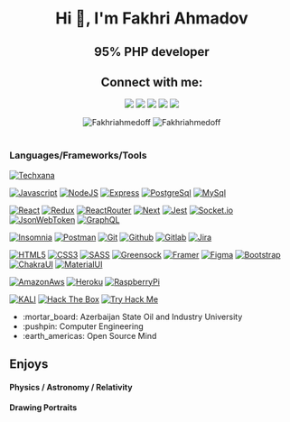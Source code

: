  <h1 align="center">Hi 👋, I'm Fakhri Ahmadov</h1>
<h2 align="center" > 95% PHP developer </h2>

<h2 align="center">Connect with me:</h2>
<p align="center">
  <a href="mailto:fakhriahmedoff@gmail.com"><img src="https://img.shields.io/badge/e‑mail-D14836.svg?style=for-the-badge&logo=GMail&logoColor=white"/></a>
  <a href="https://www.linkedin.com/in/faxri-ahmadov-a7633a154/"><img src="https://img.shields.io/badge/linkedin-0077B5.svg?style=for-the-badge&logo=linkedin&logoColor=white"/></a>
  <a href="https://twitter.com/Fakhriahmedoff"><img src="https://img.shields.io/badge/twitter-1DA1F2.svg?style=for-the-badge&logo=twitter&logoColor=white"/></a>
  <a href="https://www.youtube.com/channel/UCmE8Psks_-SDw9iG1nn6MpQ"><img src="https://img.shields.io/badge/youtube-9116EF.svg?style=for-the-badge&logo=youtube&logoColor=white"/></a>
 <a href="https://www.youtube.com/channel/UCmE8Psks_-SDw9iG1nn6MpQ"><img src="https://img.shields.io/badge/telegram-26A5E4.svg?style=for-the-badge&logo=telegram&logoColor=white"/></a>
</p>

<div align="center">
 <img  src="https://github-readme-stats.vercel.app/api?username=Fakhriahmedoff&show_icons=true&locale=en&theme=onedark" alt="Fakhriahmedoff" />
 <img  align="top" src="https://github-readme-stats.vercel.app/api/top-langs/?username=Fakhriahmedoff&layout=compact&theme=onedark" alt="Fakhriahmedoff" />
</div>

<br/>

### Languages/Frameworks/Tools
[![Techxana](https://img.shields.io/badge/-TechxanaCommunity-black?style=for-the-badge&link=https://github.com/Fakhriahmedoff)](https://github.com/Fakhriahmedoff) <br/>

[![Javascript](https://img.shields.io/badge/-Javascript-black?style=for-the-badge&logo=javascript&link=https://github.com/Fakhriahmedoff)](https://github.com/Fakhriahmedoff)
[![NodeJS](https://img.shields.io/badge/-NodeJS-black?style=for-the-badge&logo=node.js&link=https://github.com/Fakhriahmedoff)](https://github.com/Fakhriahmedoff)
[![Express](https://img.shields.io/badge/-Express-black?style=for-the-badge&logo=express&link=https://github.com/Fakhriahmedoff)](https://github.com/Fakhriahmedoff)
[![PostgreSql](https://img.shields.io/badge/-PostgreSql-black?style=for-the-badge&logo=postgresql&link=https://github.com/Fakhriahmedoff)](https://github.com/Fakhriahmedoff) 
[![MySql](https://img.shields.io/badge/-MySql-black?style=for-the-badge&logo=mysql&link=https://github.com/Fakhriahmedoff)](https://github.com/Fakhriahmedoff) 
<br/>

[![React](https://img.shields.io/badge/-React-black?style=for-the-badge&logo=react&link=https://github.com/Fakhriahmedoff)](https://github.com/Fakhriahmedoff) 
[![Redux](https://img.shields.io/badge/-Redux-black?style=for-the-badge&logo=redux&link=https://github.com/Fakhriahmedoff)](https://github.com/Fakhriahmedoff) 
[![ReactRouter](https://img.shields.io/badge/-ReactRouter-black?style=for-the-badge&logo=react-router&link=https://github.com/Fakhriahmedoff)](https://github.com/Fakhriahmedoff) 
[![Next](https://img.shields.io/badge/-Next-black?style=for-the-badge&logo=next.js&link=https://github.com/Fakhriahmedoff)](https://github.com/Fakhriahmedoff) 
[![Jest](https://img.shields.io/badge/-Jest-black?style=for-the-badge&logo=jest&link=https://github.com/Fakhriahmedoff)](https://github.com/Fakhriahmedoff) 
[![Socket.io](https://img.shields.io/badge/-Socket.io-black?style=for-the-badge&logo=socket.io&link=https://github.com/Fakhriahmedoff)](https://github.com/Fakhriahmedoff) 
[![JsonWebToken](https://img.shields.io/badge/-JWT-black?style=for-the-badge&logo=json-web-tokens&link=https://github.com/Fakhriahmedoff)](https://github.com/Fakhriahmedoff) 
[![GraphQL](https://img.shields.io/badge/-GraphQL-black?style=for-the-badge&logo=graphql&link=https://github.com/Fakhriahmedoff)](https://github.com/Fakhriahmedoff) 
<br/>

[![Insomnia](https://img.shields.io/badge/-Insomnia-black?style=for-the-badge&logo=insomnia&link=https://github.com/Fakhriahmedoff)](https://github.com/Fakhriahmedoff) 
[![Postman](https://img.shields.io/badge/-Postman-black?style=for-the-badge&logo=postman&link=https://github.com/Fakhriahmedoff)](https://github.com/Fakhriahmedoff) 
[![Git](https://img.shields.io/badge/-Git-black?style=for-the-badge&logo=git&link=https://github.com/Fakhriahmedoff)](https://github.com/Fakhriahmedoff) 
[![Github](https://img.shields.io/badge/-Github-black?style=for-the-badge&logo=github&link=https://github.com/Fakhriahmedoff)](https://github.com/Fakhriahmedoff) 
[![Gitlab](https://img.shields.io/badge/-Gitlab-black?style=for-the-badge&logo=gitlab&link=https://github.com/Fakhriahmedoff)](https://github.com/Fakhriahmedoff) 
[![Jira](https://img.shields.io/badge/-Jira-black?style=for-the-badge&logo=jira&link=https://github.com/Fakhriahmedoff)](https://github.com/Fakhriahmedoff) 
<br/>

[![HTML5](https://img.shields.io/badge/-HTML5-black?style=for-the-badge&logo=html5&logoColor=white&link=https://github.com/Fakhriahmedoff)](https://github.com/Fakhriahmedoff) 
[![CSS3](https://img.shields.io/badge/-CSS3-black?style=for-the-badge&logo=visual-studio-code&link=https://github.com/Fakhriahmedoff)](https://github.com/Fakhriahmedoff)
[![SASS](https://img.shields.io/badge/-Sass-black?style=for-the-badge&logo=sass&link=https://github.com/Fakhriahmedoff)](https://github.com/Fakhriahmedoff)
[![Greensock](https://img.shields.io/badge/-Greensock-black?style=for-the-badge&logo=greensock&link=https://github.com/Fakhriahmedoff)](https://github.com/Fakhriahmedoff)
[![Framer](https://img.shields.io/badge/-Framer-black?style=for-the-badge&logo=framer&link=https://github.com/Fakhriahmedoff)](https://github.com/Fakhriahmedoff)
[![Figma](https://img.shields.io/badge/-Figma-black?style=for-the-badge&logo=figma&link=https://github.com/Fakhriahmedoff)](https://github.com/Fakhriahmedoff)
[![Bootstrap](https://img.shields.io/badge/-Bootstrap-black?style=for-the-badge&logo=bootstrap&link=https://github.com/Fakhriahmedoff)](https://github.com/Fakhriahmedoff)
[![ChakraUI](https://img.shields.io/badge/-ChakraUI-black?style=for-the-badge&logo=chakra-ui&link=https://github.com/Fakhriahmedoff)](https://github.com/Fakhriahmedoff)
[![MaterialUI](https://img.shields.io/badge/-MaterialUi-black?style=for-the-badge&logo=material-ui&link=https://github.com/Fakhriahmedoff)](https://github.com/Fakhriahmedoff) 
<br/>


[![AmazonAws](https://img.shields.io/badge/-AmazonAws-black?style=for-the-badge&logo=amazon-aws&link=https://github.com/Fakhriahmedoff)](https://github.com/Fakhriahmedoff)
[![Heroku](https://img.shields.io/badge/-Heroku-black?style=for-the-badge&logo=heroku&link=https://github.com/Fakhriahmedoff)](https://github.com/Fakhriahmedoff)
[![RaspberryPi](https://img.shields.io/badge/-RaspberryPi-black?style=for-the-badge&logo=raspberry-pi&link=https://github.com/Fakhriahmedoff)](https://github.com/Fakhriahmedoff)

[![KALI](https://img.shields.io/badge/-KALI-black?style=for-the-badge&logo=kali-linux&link=https://github.com/Fakhriahmedoff)](https://github.com/Fakhriahmedoff)
[![Hack The Box](https://img.shields.io/badge/-HackTheBox-black?style=for-the-badge&logo=hack-the-box&link=https://github.com/Fakhriahmedoff)](https://github.com/Fakhriahmedoff)
[![Try Hack Me](https://img.shields.io/badge/-TryHackMe-black?style=for-the-badge&logo=tryhackme&link=https://github.com/Fakhriahmedoff)](https://github.com/Fakhriahmedoff)

<ul>
  <li listStyle='none'> :mortar_board: Azerbaijan State Oil and Industry University </li>
  <li> :pushpin: Computer Engineering </li>
  <li> :earth_americas: Open Source Mind </li>
</ul>

<div>
 <h2> Enjoys</h3>
 <h4> Physics / Astronomy / Relativity </h4> 
 <h4> Drawing Portraits </h4>
</div>
